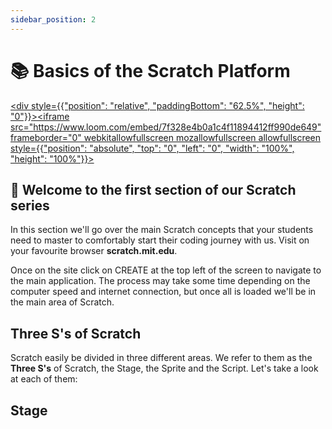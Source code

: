 ```yaml
---
sidebar_position: 2
---
```


# 📚 Basics of the Scratch Platform

[<div style={{"position": "relative", "paddingBottom": "62.5%", "height": "0"}}><iframe src="https://www.loom.com/embed/7f328e4b0a1c4f11894412ff990de649" frameborder="0" webkitallowfullscreen mozallowfullscreen allowfullscreen style={{"position": "absolute", "top": "0", "left": "0", "width": "100%", "height": "100%"}}></iframe></div>](https://www.loom.com/share/7f328e4b0a1c4f11894412ff990de649)

## 👋 Welcome to the first section of our Scratch series

In this section we'll go over the main Scratch concepts that your students need to master to comfortably start their coding journey with us. Visit on your favourite browser **scratch.mit.edu**.

Once on the site click on CREATE at the top left of the screen to navigate to the main application. The process may take some time depending on the computer speed and internet connection, but once all is loaded we'll be in the main area of Scratch.

## Three S's of Scratch

Scratch easily be divided in three different areas. We refer to them as the **Three S's** of Scratch, the Stage, the Sprite and the Script. Let's take a look at each of them:

## Stage
